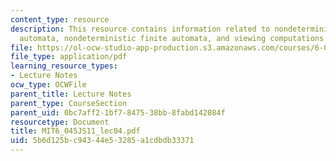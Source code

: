 ```yaml
---
content_type: resource
description: This resource contains information related to nondeterministic finite
  automata, nondeterministic finite automata, and viewing computations as a tree.
file: https://ol-ocw-studio-app-production.s3.amazonaws.com/courses/6-045j-automata-computability-and-complexity-spring-2011/5b6d125bc94344e53285a1cdbdb33371_MIT6_045JS11_lec04.pdf
file_type: application/pdf
learning_resource_types:
- Lecture Notes
ocw_type: OCWFile
parent_title: Lecture Notes
parent_type: CourseSection
parent_uid: 0bc7aff2-1bf7-8475-38bb-8fabd142084f
resourcetype: Document
title: MIT6_045JS11_lec04.pdf
uid: 5b6d125b-c943-44e5-3285-a1cdbdb33371
---
```

